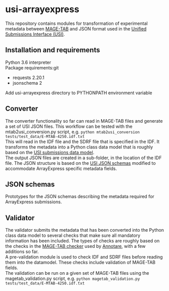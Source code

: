 # usi-arrayexpress

This repository contains modules for transformation of experimental metadata between [MAGE-TAB](fged.org/projects/mage-tab/) and JSON format used in the [Unified Submissions Interface (USI)](https://github.com/EMBL-EBI-SUBS). 


## Installation and requirements

Python 3.6 interpreter<br>
Package requirements:git 
* requests 2.20.1
* jsonschema 2

Add usi-arrayexpress directory to PYTHONPATH environment variable


## Converter

The converter functionality so far can read in MAGE-TAB files and generate a set of USI JSON files. This workflow can be tested with the mtab2usi_conversion.py script, e.g. `python mtab2usi_conversion tests/test_data/E-MTAB-4250.idf.txt`<br>
This will read in the IDF file and the SDRF file that is specified in the IDF. It transforms the metadata into a Python class data model that is roughly based on the [USI submissions data model](https://github.com/EMBL-EBI-SUBS/subs-data-model).<br>
 The output JSON files are created in a sub-folder, in the location of the IDF file. The JSON structure is based on the [USI JSON schemas](https://github.com/EMBL-EBI-SUBS/validation-schemas) modified to accommodate ArrayExpress specific metadata fields. 
 
 
 ## JSON schemas
 
 Prototypes for the JSON schemas describing the metadata required for ArrayExpress submissions. 
 
 
 ## Validator
 
 The validator submits the metadata that has been converted into the Python class data model to several checks that make sure all mandatory information has been included. 
 The types of checks are roughly based on the checks in the [MAGE-TAB checker](https://github.com/arrayexpress/magetabcheck) used by [Annotare](https://github.com/arrayexpress/annotare2), with a few additions so far. <br>
 A pre-validation module is used to check IDF and SDRF files before reading them into the datamodel. These checks include validation of MAGE-TAB fields.<br>
 The validation can be run on a given set of MAGE-TAB files using the magetab_validation.py script, e.g. `python magetab_validation.py tests/test_data/E-MTAB-4250.idf.txt`
 
